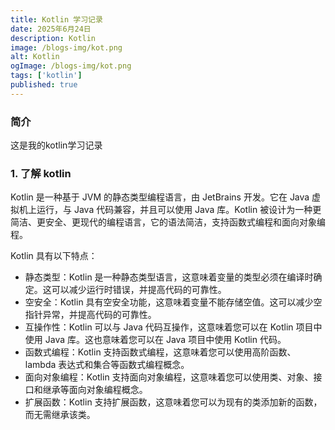```yaml
---
title: Kotlin 学习记录
date: 2025年6月24日
description: Kotlin
image: /blogs-img/kot.png
alt: Kotlin
ogImage: /blogs-img/kot.png
tags: ['kotlin']
published: true
---
```


### 简介

这是我的kotlin学习记录

### 1. 了解 kotlin

Kotlin 是一种基于 JVM 的静态类型编程语言，由 JetBrains 开发。它在 Java 虚拟机上运行，与 Java 代码兼容，并且可以使用 Java 库。Kotlin 被设计为一种更简洁、更安全、更现代的编程语言，它的语法简洁，支持函数式编程和面向对象编程。

Kotlin 具有以下特点：

- 静态类型：Kotlin 是一种静态类型语言，这意味着变量的类型必须在编译时确定。这可以减少运行时错误，并提高代码的可靠性。
- 空安全：Kotlin 具有空安全功能，这意味着变量不能存储空值。这可以减少空指针异常，并提高代码的可靠性。
- 互操作性：Kotlin 可以与 Java 代码互操作，这意味着您可以在 Kotlin 项目中使用 Java 库。这也意味着您可以在 Java 项目中使用 Kotlin 代码。
- 函数式编程：Kotlin 支持函数式编程，这意味着您可以使用高阶函数、lambda 表达式和集合等函数式编程概念。
- 面向对象编程：Kotlin 支持面向对象编程，这意味着您可以使用类、对象、接口和继承等面向对象编程概念。
- 扩展函数：Kotlin 支持扩展函数，这意味着您可以为现有的类添加新的函数，而无需继承该类。
